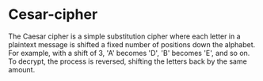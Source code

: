 # Cesar-cipher
The Caesar cipher is a simple substitution cipher where each letter in a plaintext message is shifted a fixed number of positions down the alphabet. For example, with a shift of 3, 'A' becomes 'D', 'B' becomes 'E', and so on. To decrypt, the process is reversed, shifting the letters back by the same amount.
